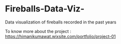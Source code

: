 # Fireballs-Data-Viz-
Data visualization of fireballs recorded in the past years

To know more about the project : https://himanikumawat.wixsite.com/portfolio/project-01
